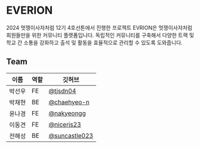 # EVERION
2024 멋쟁이사자처럼 12기 4호선톤에서 진행한 프로젝트 EVRION은 멋쟁이사자처럼 회원들만을 위한 커뮤니티 플랫폼입니다. 독립적인 커뮤니티를 구축해서 다양한 트랙 및 학교 간 소통을 강화하고 출석 및 활동을 효율적으로 관리할 수 있도록 도와줍니다.

## Team
|이름|역할|깃허브|
|-|-|-|
|박선우|FE|[@tjsdn04](https://github.com/tjsdn04)|
|박채현|BE|[@chaehyeo-n](https://github.com/chaehyeo-n)|
|윤나경|FE|[@nakyeongg](https://github.com/nakyeongg)|
|이동견|FE|[@nicerjs23](https://github.com/nicerjs23)|
|전해성|BE|[@suncastle023](https://github.com/suncastle023)|
